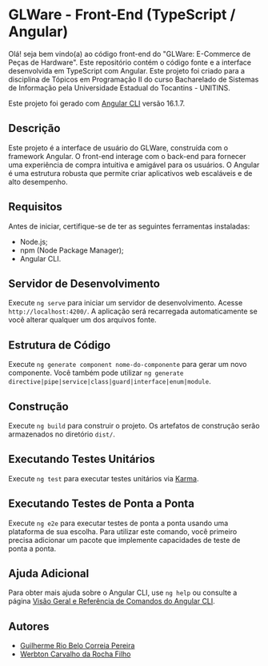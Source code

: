 # GLWare - Front-End (TypeScript / Angular)

Olá! seja bem vindo(a) ao código front-end do "GLWare: E-Commerce de Peças de Hardware". Este repositório contém o código fonte e a interface desenvolvida em TypeScript com Angular. Este projeto foi criado para a disciplina de Tópicos em Programação II do curso Bacharelado de Sistemas de Informação pela Universidade Estadual do Tocantins - UNITINS.

Este projeto foi gerado com [Angular CLI](https://github.com/angular/angular-cli) versão 16.1.7.

## Descrição

Este projeto é a interface de usuário do GLWare, construída com o framework Angular. O front-end interage com o back-end para fornecer uma experiência de compra intuitiva e amigável para os usuários. O Angular é uma estrutura robusta que permite criar aplicativos web escaláveis e de alto desempenho.

## Requisitos

Antes de iniciar, certifique-se de ter as seguintes ferramentas instaladas:

- Node.js;
- npm (Node Package Manager);
- Angular CLI.

## Servidor de Desenvolvimento

Execute `ng serve` para iniciar um servidor de desenvolvimento. Acesse `http://localhost:4200/`. A aplicação será recarregada automaticamente se você alterar qualquer um dos arquivos fonte.

## Estrutura de Código

Execute `ng generate component nome-do-componente` para gerar um novo componente. Você também pode utilizar `ng generate directive|pipe|service|class|guard|interface|enum|module`.

## Construção

Execute `ng build` para construir o projeto. Os artefatos de construção serão armazenados no diretório `dist/`.

## Executando Testes Unitários

Execute `ng test` para executar testes unitários via [Karma](https://karma-runner.github.io).

## Executando Testes de Ponta a Ponta

Execute `ng e2e` para executar testes de ponta a ponta usando uma plataforma de sua escolha. Para utilizar este comando, você primeiro precisa adicionar um pacote que implemente capacidades de teste de ponta a ponta.

## Ajuda Adicional

Para obter mais ajuda sobre o Angular CLI, use `ng help` ou consulte a página [Visão Geral e Referência de Comandos do Angular CLI](https://angular.io/cli).

## Autores

- [Guilherme Rio Belo Correia Pereira](https://github.com/GuilhermeRioBel02)
- [Werbton Carvalho da Rocha Filho](https://github.com/wrbcrv)

